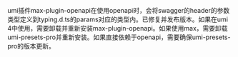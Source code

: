 umi插件max-plugin-openapi在使用openapi时，会将swagger的header的参数类型定义到typing.d.ts的params对应的类型内。已修复并发布版本。如果在umi 4中使用，需要卸载并重新安装max-plugin-openapi。如果使用max，需要卸载umi-presets-pro并重新安装。如果直接依赖于openapi，需要确保umi-presets-pro的版本更新。
